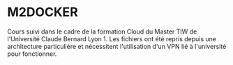 # M2DOCKER
Cours suivi dans le cadre de la formation Cloud du Master TIW de l'Université Claude Bernard Lyon 1.
Les fichiers ont été repris depuis une architecture particulière et nécessitent l'utilisation d'un VPN lié à l'université pour fonctionner.
